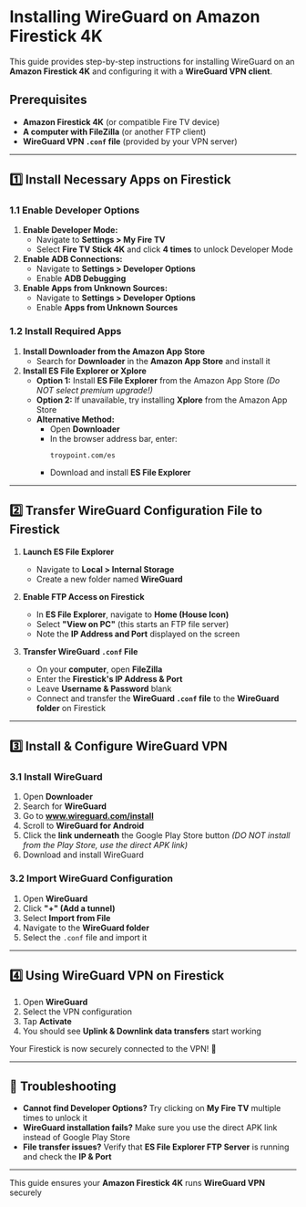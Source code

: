 # Installing WireGuard on Amazon Firestick 4K  

This guide provides step-by-step instructions for installing WireGuard on an **Amazon Firestick 4K** and configuring it with a **WireGuard VPN client**.  

## Prerequisites  
- **Amazon Firestick 4K** (or compatible Fire TV device)  
- **A computer with FileZilla** (or another FTP client)  
- **WireGuard VPN `.conf` file** (provided by your VPN server)  

---  

## 1️⃣ Install Necessary Apps on Firestick  

### 1.1 Enable Developer Options  
1. **Enable Developer Mode:**  
   - Navigate to **Settings > My Fire TV**  
   - Select **Fire TV Stick 4K** and click **4 times** to unlock Developer Mode  
2. **Enable ADB Connections:**  
   - Navigate to **Settings > Developer Options**  
   - Enable **ADB Debugging**  
3. **Enable Apps from Unknown Sources:**  
   - Navigate to **Settings > Developer Options**  
   - Enable **Apps from Unknown Sources**  

### 1.2 Install Required Apps  
1. **Install Downloader from the Amazon App Store**  
   - Search for **Downloader** in the **Amazon App Store** and install it  
2. **Install ES File Explorer or Xplore**  
   - **Option 1:** Install **ES File Explorer** from the Amazon App Store *(Do NOT select premium upgrade!)*  
   - **Option 2:** If unavailable, try installing **Xplore** from the Amazon App Store  
   - **Alternative Method:**  
     - Open **Downloader**  
     - In the browser address bar, enter:  
       ```
       troypoint.com/es
       ```
     - Download and install **ES File Explorer**  

---  

## 2️⃣ Transfer WireGuard Configuration File to Firestick  

1. **Launch ES File Explorer**  
   - Navigate to **Local > Internal Storage**  
   - Create a new folder named **WireGuard**  

2. **Enable FTP Access on Firestick**  
   - In **ES File Explorer**, navigate to **Home (House Icon)**  
   - Select **"View on PC"** (this starts an FTP file server)  
   - Note the **IP Address and Port** displayed on the screen  

3. **Transfer WireGuard `.conf` File**  
   - On your **computer**, open **FileZilla**  
   - Enter the **Firestick's IP Address & Port**  
   - Leave **Username & Password** blank  
   - Connect and transfer the **WireGuard `.conf` file** to the **WireGuard folder** on Firestick  

---  

## 3️⃣ Install & Configure WireGuard VPN  

### 3.1 Install WireGuard  
1. Open **Downloader**  
2. Search for **WireGuard**  
3. Go to **www.wireguard.com/install**  
4. Scroll to **WireGuard for Android**  
5. Click the **link underneath** the Google Play Store button *(DO NOT install from the Play Store, use the direct APK link)*  
6. Download and install WireGuard  

### 3.2 Import WireGuard Configuration  
1. Open **WireGuard**  
2. Click **"+" (Add a tunnel)**  
3. Select **Import from File**  
4. Navigate to the **WireGuard folder**  
5. Select the `.conf` file and import it  

---  

## 4️⃣ Using WireGuard VPN on Firestick  

1. Open **WireGuard**  
2. Select the VPN configuration  
3. Tap **Activate**  
4. You should see **Uplink & Downlink data transfers** start working  

Your Firestick is now securely connected to the VPN! 🎉  

---

## 🧨 Troubleshooting  

- **Cannot find Developer Options?** Try clicking on **My Fire TV** multiple times to unlock it  
- **WireGuard installation fails?** Make sure you use the direct APK link instead of Google Play Store  
- **File transfer issues?** Verify that **ES File Explorer FTP Server** is running and check the **IP & Port**  

---

This guide ensures your **Amazon Firestick 4K** runs **WireGuard VPN** securely  

